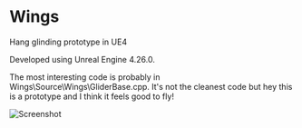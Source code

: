 # Wings
Hang glinding prototype in UE4

Developed using Unreal Engine 4.26.0.

The most interesting code is probably in Wings\Source\Wings\GliderBase.cpp. It's not the cleanest code but hey this is a prototype and I think it feels good to fly!

![Screenshot](Images/Screeenshot-1.png)
